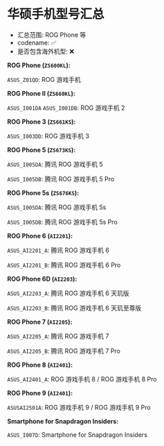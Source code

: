 # 华硕手机型号汇总

- 汇总范围: ROG Phone 等
- codename: ✅
- 是否包含海外机型: ❌

**ROG Phone (`ZS600KL`):**

`ASUS_Z01QD`: ROG 游戏手机

**ROG Phone II (`ZS660KL`):**

`ASUS_I001DA` `ASUS_I001DB`: ROG 游戏手机 2

**ROG Phone 3 (`ZS661KS`):**

`ASUS_I003DD`: ROG 游戏手机 3

**ROG Phone 5 (`ZS673KS`):**

`ASUS_I005DA`: 腾讯 ROG 游戏手机 5

`ASUS_I005DB`: 腾讯 ROG 游戏手机 5 Pro

**ROG Phone 5s (`ZS676KS`):**

`ASUS_I005DA`: 腾讯 ROG 游戏手机 5s

`ASUS_I005DB`: 腾讯 ROG 游戏手机 5s Pro

**ROG Phone 6 (`AI2201`):**

`ASUS_AI2201_A`: 腾讯 ROG 游戏手机 6

`ASUS_AI2201_B`: 腾讯 ROG 游戏手机 6 Pro

**ROG Phone 6D (`AI2203`):**

`ASUS_AI2203_A`: 腾讯 ROG 游戏手机 6 天玑版

`ASUS_AI2203_B`: 腾讯 ROG 游戏手机 6 天玑至尊版

**ROG Phone 7 (`AI2205`):**

`ASUS_AI2205_A`: 腾讯 ROG 游戏手机 7

`ASUS_AI2205_B`: 腾讯 ROG 游戏手机 7 Pro

**ROG Phone 8 (`AI2401`):**

`ASUS_AI2401_A`: ROG 游戏手机 8 / ROG 游戏手机 8 Pro

**ROG Phone 9 (`AI2401`):**

`ASUSAI2501A`: ROG 游戏手机 9 / ROG 游戏手机 9 Pro

**Smartphone for Snapdragon Insiders:**

`ASUS_I007D`: Smartphone for Snapdragon Insiders